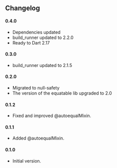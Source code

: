 ## Changelog

#### 0.4.0
- Dependencies updated
- build_runner updated to 2.2.0
- Ready to Dart 2.17

#### 0.3.0
 - build_runner updated to 2.1.5

#### 0.2.0
 - Migrated to null-safety
 - The version of the equatable lib upgraded to 2.0

#### 0.1.2
 - Fixed and improved @autoequalMixin.
 
#### 0.1.1
 - Added @autoequalMixin.
 
#### 0.1.0
 - Initial version.

